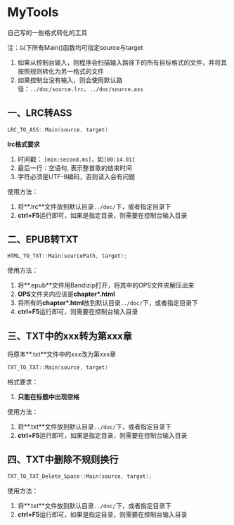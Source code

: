 # MyTools
自己写的一些格式转化的工具

注：以下所有Main()函数均可指定source与target

1. 如果从控制台输入，则程序会扫描输入路径下的所有目标格式的文件，并将其按照规则转化为另一格式的文件
2. 如果控制台没有输入，则会使用默认路径：`../doc/source.lrc`、`../doc/source.ass`

## 一、LRC转ASS

```c++
LRC_TO_ASS::Main(source, target)
```

**lrc格式要求**

1. 时间戳： `[min:second.ms]`，如`[00:14.01]`
2. 最后一行：空语句, 表示整首歌的结束时间
2. 字符必须是UTF-8编码，否则读入会有问题

使用方法：

1. 将**.lrc**文件放到默认目录`../doc/`下，或者指定目录下
2. **ctrl+F5**运行即可，如果是指定目录，则需要在控制台输入目录

## 二、EPUB转TXT

```c++
HTML_TO_TXT::Main(sourcePath, target);
```

使用方法：

1.   将**.epub**文件用Bandizip打开，将其中的OPS文件夹解压出来
2.   **OPS**文件夹内应该是**chapter*.html**
3.   将所有的**chapter*.html**放到默认目录`../doc/`下，或者指定目录下
4.   **ctrl+F5**运行即可，则需要在控制台输入目录

## 三、TXT中的xxx转为第xxx章

将原本**.txt**文件中的xxx改为第xxx章

```c++
TXT_TO_TXT::Main(source, target)
```

格式要求：

1.   **只能在标题中出现空格**

使用方法：

1. 将**.txt**文件放到默认目录`../doc/`下，或者指定目录下
2. **ctrl+F5**运行即可，如果是指定目录，则需要在控制台输入目录

## 四、TXT中删除不规则换行

```c++
TXT_TO_TXT_Delete_Space::Main(source, target);
```

使用方法：

1. 将**.txt**文件放到默认目录`../doc/`下，或者指定目录下
2. **ctrl+F5**运行即可，如果是指定目录，则需要在控制台输入目录
